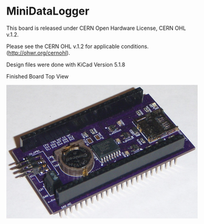# MiniDataLogger

This board is released under CERN Open Hardware License, CERN OHL v.1.2. 

Please see the CERN OHL v.1.2 for applicable conditions. (http://ohwr.org/cernohl).

Design files were done with KiCad Version 5.1.8

Finished Board Top View

![alt text](https://github.com/Sd4Projects/MiniDataLogger/blob/main/DataLoggerTop.jpg?raw=true "finishedboard")
